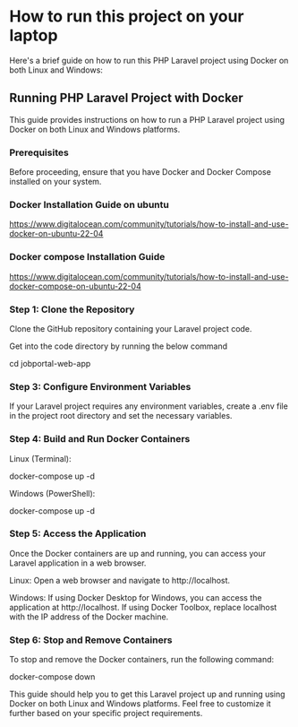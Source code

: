 # How to run this project on your laptop

Here's a brief guide on how to run this PHP Laravel project using Docker on both Linux and Windows:

## Running PHP Laravel Project with Docker

This guide provides instructions on how to run a PHP Laravel project using Docker on both Linux and Windows platforms.

### Prerequisites

Before proceeding, ensure that you have Docker and Docker Compose installed on your system.


### Docker Installation Guide on ubuntu 



https://www.digitalocean.com/community/tutorials/how-to-install-and-use-docker-on-ubuntu-22-04


### Docker compose Installation Guide

https://www.digitalocean.com/community/tutorials/how-to-install-and-use-docker-compose-on-ubuntu-22-04

### Step 1: Clone the Repository


Clone the GitHub repository containing your Laravel project code.


Get into the code directory by running the below command


cd jobportal-web-app


### Step 3: Configure Environment Variables
If your Laravel project requires any environment variables, create a .env file in the project root directory and set the necessary variables.

### Step 4: Build and Run Docker Containers

Linux (Terminal):

docker-compose up -d

Windows (PowerShell):

docker-compose up -d

### Step 5: Access the Application


Once the Docker containers are up and running, you can access your Laravel application in a web browser.

Linux: Open a web browser and navigate to http://localhost.


Windows: If using Docker Desktop for Windows, you can access the application at http://localhost. 
If using Docker Toolbox, replace localhost with the IP address of the Docker machine.


### Step 6: Stop and Remove Containers


To stop and remove the Docker containers, run the following command:


docker-compose down


This guide should help you to get this Laravel project up and running using Docker on both Linux and Windows platforms. 
Feel free to customize it further based on your specific project requirements.
